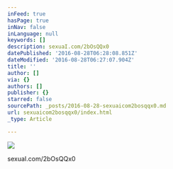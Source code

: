 ```yaml
---
inFeed: true
hasPage: true
inNav: false
inLanguage: null
keywords: []
description: sexuaI.com/2bOsQQx0
datePublished: '2016-08-28T06:28:08.851Z'
dateModified: '2016-08-28T06:27:07.904Z'
title: ''
author: []
via: {}
authors: []
publisher: {}
starred: false
sourcePath: _posts/2016-08-28-sexuaicom2bosqqx0.md
url: sexuaicom2bosqqx0/index.html
_type: Article

---
```

![](https://the-grid-user-content.s3-us-west-2.amazonaws.com/edc4dd9c-324b-4bde-acae-c4942e92deb6.jpg)

sexuaI.com/2bOsQQx0